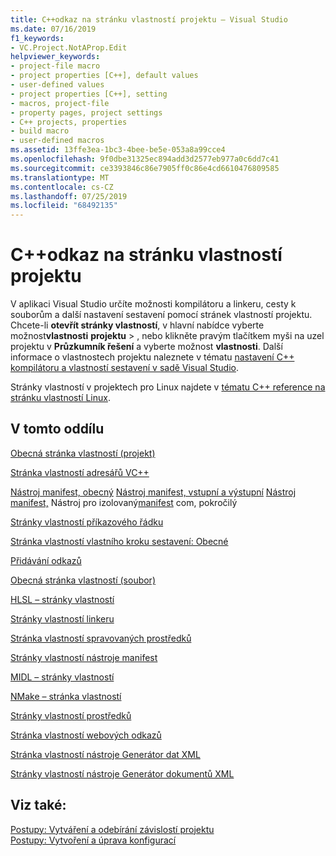 ```yaml
---
title: C++odkaz na stránku vlastností projektu – Visual Studio
ms.date: 07/16/2019
f1_keywords:
- VC.Project.NotAProp.Edit
helpviewer_keywords:
- project-file macro
- project properties [C++], default values
- user-defined values
- project properties [C++], setting
- macros, project-file
- property pages, project settings
- C++ projects, properties
- build macro
- user-defined macros
ms.assetid: 13ffe3ea-1bc3-4bee-be5e-053a8a99cce4
ms.openlocfilehash: 9f0dbe31325ec894add3d2577eb977a0c6dd7c41
ms.sourcegitcommit: ce3393846c86e7905ff0c86e4cd6610476809585
ms.translationtype: MT
ms.contentlocale: cs-CZ
ms.lasthandoff: 07/25/2019
ms.locfileid: "68492135"
---
```

# <a name="c-project-property-page-reference"></a>C++odkaz na stránku vlastností projektu

V aplikaci Visual Studio určíte možnosti kompilátoru a linkeru, cesty k souborům a další nastavení sestavení pomocí stránek vlastností projektu. Chcete-li **otevřít stránky vlastností**, v hlavní nabídce vyberte možnost**vlastnosti** **projektu** > , nebo klikněte pravým tlačítkem myši na uzel projektu v **Průzkumník řešení** a vyberte možnost **vlastnosti**. Další informace o vlastnostech projektu naleznete v tématu [nastavení C++ kompilátoru a vlastností sestavení v sadě Visual Studio](../working-with-project-properties.md).

Stránky vlastností v projektech pro Linux najdete v [tématu C++ reference na stránku vlastností Linux](../../linux/prop-pages-linux.md).

## <a name="in-this-section"></a>V tomto oddílu

[Obecná stránka vlastností (projekt)](general-property-page-project.md)

[Stránka vlastností adresářů VC++](vcpp-directories-property-page.md)

[Nástroj manifest, obecný](general-manifest-tool-configuration-properties.md)
[Nástroj manifest, vstupní a výstupní](input-and-output-manifest-tool.md)
[Nástroj manifest,](isolated-com-manifest-tool.md)
Nástroj pro izolovaný[manifest](advanced-manifest-tool.md) com, pokročilý


[Stránky vlastností příkazového řádku](command-line-property-pages.md)

[Stránka vlastností vlastního kroku sestavení: Obecné](custom-build-step-property-page-general.md)

[Přidávání odkazů](../adding-references-in-visual-cpp-projects.md)

[Obecná stránka vlastností (soubor)](general-property-page-file.md)

[HLSL – stránky vlastností](hlsl-property-pages.md)

[Stránky vlastností linkeru](linker-property-pages.md)

[Stránka vlastností spravovaných prostředků](managed-resources-property-page.md)

[Stránky vlastností nástroje manifest](manifest-tool-property-pages.md)

[MIDL – stránky vlastností](midl-property-pages.md)

[NMake – stránka vlastností](nmake-property-page.md)

[Stránky vlastností prostředků](resources-property-pages.md)

[Stránka vlastností webových odkazů](web-references-property-page.md)

[Stránka vlastností nástroje Generátor dat XML](xml-data-generator-tool-property-page.md)

[Stránky vlastností nástroje Generátor dokumentů XML](xml-document-generator-tool-property-pages.md)

## <a name="see-also"></a>Viz také:

[Postupy: Vytváření a odebírání závislostí projektu](/visualstudio/ide/how-to-create-and-remove-project-dependencies)<br>
[Postupy: Vytvoření a úprava konfigurací](/visualstudio/ide/how-to-create-and-edit-configurations)
